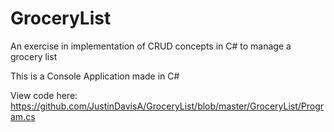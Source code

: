 # GroceryList
An exercise in implementation of CRUD concepts in C# to manage a grocery list

This is a Console Application made in C#

View code here: https://github.com/JustinDavisA/GroceryList/blob/master/GroceryList/Program.cs
